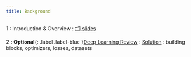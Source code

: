 ```yaml
---
title: Background
---
```


1
: Introduction & Overview
    : [🗂️ slides](https://docs.google.com/presentation/d/1vP4s1oxomdg3uU5PiV5EnSaiA6kSNcMxtI3L9wRhubQ/edit?usp=sharing)

2
: **Optional**{: .label .label-blue }[Deep Learning Review](#)
  : [Solution](#)
: building blocks, optimizers, losses, datasets